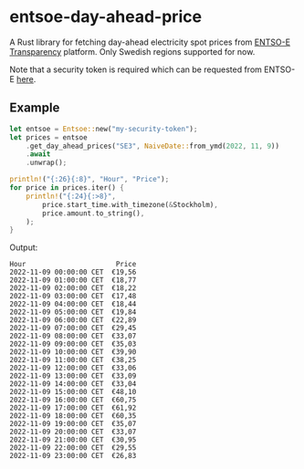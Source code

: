 # entsoe-day-ahead-price
A Rust library for fetching day-ahead electricity spot prices from [ENTSO-E Transparency](https://transparency.entsoe.eu) platform. Only Swedish regions supported for now.

Note that a security token is required which can be requested from ENTSO-E [here](https://transparency.entsoe.eu/content/static_content/download?path=/Static%20content/API-Token-Management.pdf).

## Example
```rust
let entsoe = Entsoe::new("my-security-token");
let prices = entsoe
    .get_day_ahead_prices("SE3", NaiveDate::from_ymd(2022, 11, 9))
    .await
    .unwrap();

println!("{:26}{:8}", "Hour", "Price");
for price in prices.iter() {
    println!("{:24}{:>8}",
        price.start_time.with_timezone(&Stockholm),
        price.amount.to_string(),
    );
}
```

Output:
```
Hour                      Price   
2022-11-09 00:00:00 CET  €19,56
2022-11-09 01:00:00 CET  €18,77
2022-11-09 02:00:00 CET  €18,22
2022-11-09 03:00:00 CET  €17,48
2022-11-09 04:00:00 CET  €18,44
2022-11-09 05:00:00 CET  €19,84
2022-11-09 06:00:00 CET  €22,89
2022-11-09 07:00:00 CET  €29,45
2022-11-09 08:00:00 CET  €33,07
2022-11-09 09:00:00 CET  €35,03
2022-11-09 10:00:00 CET  €39,90
2022-11-09 11:00:00 CET  €38,25
2022-11-09 12:00:00 CET  €33,06
2022-11-09 13:00:00 CET  €33,09
2022-11-09 14:00:00 CET  €33,04
2022-11-09 15:00:00 CET  €48,10
2022-11-09 16:00:00 CET  €60,75
2022-11-09 17:00:00 CET  €61,92
2022-11-09 18:00:00 CET  €60,35
2022-11-09 19:00:00 CET  €35,07
2022-11-09 20:00:00 CET  €33,07
2022-11-09 21:00:00 CET  €30,95
2022-11-09 22:00:00 CET  €29,55
2022-11-09 23:00:00 CET  €26,83
```